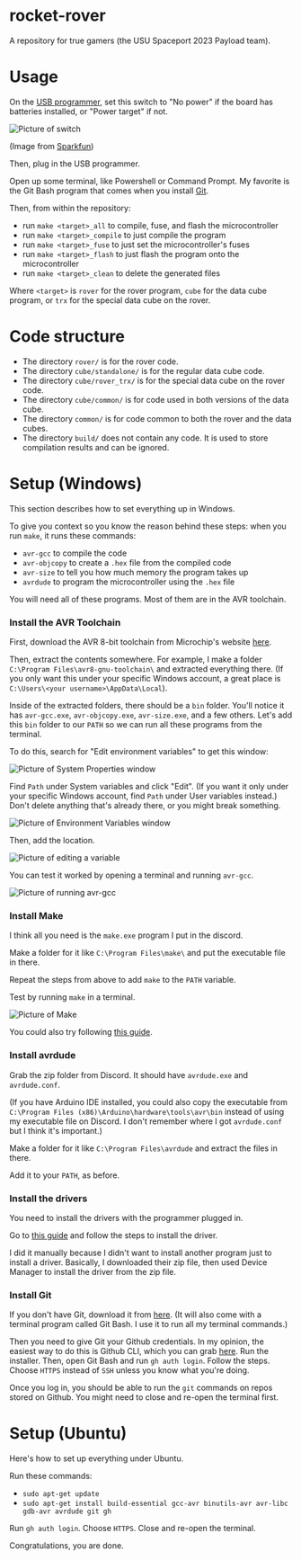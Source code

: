 # rocket-rover

A repository for true gamers (the USU Spaceport 2023 Payload team).

# Usage

On the [USB programmer](https://www.sparkfun.com/products/9825), set this switch to "No power" if the board has batteries installed, or "Power target" if not.

![Picture of switch](readme-images/power-switch.png)

(Image from [Sparkfun](https://learn.sparkfun.com/tutorials/pocket-avr-programmer-hookup-guide))

Then, plug in the USB programmer.

Open up some terminal, like Powershell or Command Prompt. My favorite is the Git Bash program that comes when you install [Git](https://git-scm.com/download/win).

Then, from within the repository:

- run `make <target>_all` to compile, fuse, and flash the microcontroller
- run `make <target>_compile` to just compile the program
- run `make <target>_fuse` to just set the microcontroller's fuses
- run `make <target>_flash` to just flash the program onto the microcontroller
- run `make <target>_clean` to delete the generated files

Where `<target>` is `rover` for the rover program, `cube` for the data cube program, or `trx` for the special data cube on the rover.

# Code structure

- The directory `rover/` is for the rover code. 
- The directory `cube/standalone/` is for the regular data cube code.
- The directory `cube/rover_trx/` is for the special data cube on the rover code.
- The directory `cube/common/` is for code used in both versions of the data cube.
- The directory `common/` is for code common to both the rover and the data cubes.
- The directory `build/` does not contain any code. It is used to store compilation results and can be ignored.

# Setup (Windows)

This section describes how to set everything up in Windows. 

To give you context so you know the reason behind these steps: when you run `make`, it runs these commands:

- `avr-gcc` to compile the code
- `avr-objcopy` to create a `.hex` file from the compiled code
- `avr-size` to tell you how much memory the program takes up
- `avrdude` to program the microcontroller using the `.hex` file

You will need all of these programs. Most of them are in the AVR toolchain.

### Install the AVR Toolchain

First, download the AVR 8-bit toolchain from Microchip's website [here](https://www.microchip.com/en-us/tools-resources/develop/microchip-studio/gcc-compilers).

Then, extract the contents somewhere. For example, I make a folder `C:\Program Files\avr8-gnu-toolchain\` and extracted everything there. (If you only want this under your specific Windows account, a great place is `C:\Users\<your username>\AppData\Local`).

Inside of the extracted folders, there should be a `bin` folder. You'll notice it has `avr-gcc.exe`, `avr-objcopy.exe`, `avr-size.exe`, and a few others. Let's add this `bin` folder to our `PATH` so we can run all these programs from the terminal.

To do this, search for "Edit environment variables" to get this window:

![Picture of System Properties window](readme-images/environment-variables-1.png)

Find `Path` under System variables and click "Edit". (If you want it only under your specific Windows account, find `Path` under User variables instead.)
Don't delete anything that's already there, or you might break something.

![Picture of Environment Variables window](readme-images/environment-variables-2.png)

Then, add the location.

![Picture of editing a variable](readme-images/environment-variables-3.png)

You can test it worked by opening a terminal and running `avr-gcc`.

![Picture of running avr-gcc](readme-images/test-avr-gcc.png)

### Install Make

I think all you need is the `make.exe` program I put in the discord.

Make a folder for it like `C:\Program Files\make\` and put the executable file in there.

Repeat the steps from above to add `make` to the `PATH` variable.

Test by running `make` in a terminal.

![Picture of Make](readme-images/test-make.png)

You could also try following [this guide](https://leangaurav.medium.com/how-to-setup-install-gnu-make-on-windows-324480f1da69).

### Install avrdude

Grab the zip folder from Discord. It should have `avrdude.exe` and `avrdude.conf`.

(If you have Arduino IDE installed, you could also copy the executable from `C:\Program Files (x86)\Arduino\hardware\tools\avr\bin` instead of using my executable file on Discord. I don't remember where I got `avrdude.conf` but I think it's important.)

Make a folder for it like `C:\Program Files\avrdude` and extract the files in there.

Add it to your `PATH`, as before.

### Install the drivers

You need to install the drivers with the programmer plugged in.

Go to [this guide](https://learn.sparkfun.com/tutorials/pocket-avr-programmer-hookup-guide#installing-drivers) and follow the steps to install the driver.

I did it manually because I didn't want to install another program just to install a driver. Basically, I downloaded their zip file, then used Device Manager to install the driver from the zip file.

### Install Git

If you don't have Git, download it from [here](https://git-scm.com/download/win). (It will also come with a terminal program called Git Bash. I use it to run all my terminal commands.)

Then you need to give Git your Github credentials. In my opinion, the easiest way to do this is Github CLI, which you can grab [here](https://cli.github.com/). Run the installer. Then, open Git Bash and run `gh auth login`. Follow the steps. Choose `HTTPS` instead of `SSH` unless you know what you're doing.

Once you log in, you should be able to run the `git` commands on repos stored on Github. You might need to close and re-open the terminal first.

# Setup (Ubuntu)

Here's how to set up everything under Ubuntu.

Run these commands:

- `sudo apt-get update`
- `sudo apt-get install build-essential gcc-avr binutils-avr avr-libc gdb-avr avrdude git gh`

Run `gh auth login`. Choose `HTTPS`. Close and re-open the terminal.

Congratulations, you are done.

